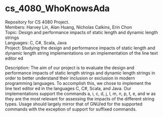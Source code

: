 # cs_4080_WhoKnowsAda
Repository for CS 4080 Project.<br>
Members: Harvey Lin, Alan Huang, Nicholas Calkins, Erin Chon<br>
Topic: Design and performance impacts of static length and dynamic length strings<br>
Languages: C, C#, Scala, Java<br>
Project: Studying the design and performance impacts of static length and dynamic length string implementations on an implementation of the line text editor ed<br>

Description: The aim of our project is to evaluate the design and performance impacts of static length strings and dynamic length strings in order to better understand their inclusion or exclusion in modern programming languages. To accomplish this, we chose to implement the line text editor ed in the languages C, C#, Scala, and Java. Our implementations support the commands a, i, c, d, j, l, m, n, p, t, e, and w as they are the most relevant for assessing the impacts of the different string types. Usage should largely mirror that of GNU/ed for the supported commands with the exception of support for suffixed commands.
